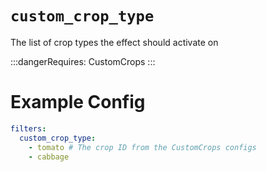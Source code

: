 # `custom_crop_type`

The list of crop types the effect should activate on

:::dangerRequires:
CustomCrops
:::
# Example Config
```yaml
filters:
  custom_crop_type: 
    - tomato # The crop ID from the CustomCrops configs
    - cabbage
```
